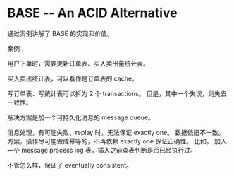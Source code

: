 # BASE -- An ACID Alternative


通过案例讲解了 BASE 的实现和价值。

案例：

用户下单时，需要更新订单表、买入卖出量统计表。


买入卖出统计表，可以看作是订单表的 cache。

写订单表、写统计表可以拆为 2 个 transactions。
但是，其中一个失误，则失去一致性。

解决方案是加一个可持久化消息的 message queue。

消息处理，有可能失败，replay 时，无法保证 exactly one。
数据依旧不一致。
方案，操作尽可能做成幂等的，不再依赖 exactly one 保证正确性。
比如， 加入一个 message process log 表，插入之前查表判断是否已经执行过。


不管怎么样，保证了 eventually consistent。